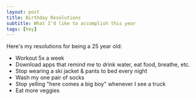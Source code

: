 ```yaml
---
layout: post
title: Birthday Resolutions
subtitle: What I'd like to accomplish this year
tags: [hey]
---
```


Here's my resolutions for being a 25 year old:
 - Workout 5x a week
 - Download apps that remind me to drink water, eat food, breathe, etc.
 - Stop wearing a ski jacket & pants to bed every night 
 - Wash my one pair of socks
 - Stop yelling "here comes a big boy" whenever I see a truck
 - Eat more veggies

